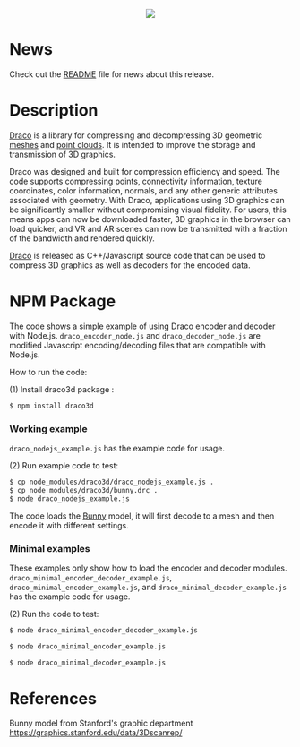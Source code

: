 <p align="center">
<img src="https://github.com/google/draco/raw/master/docs/DracoLogo.jpeg" />
</p>

# News

Check out the [README](https://github.com/google/draco/blob/1.5.7/README.md)
file for news about this release.

# Description

[Draco] is a library for compressing and decompressing 3D geometric [meshes] and
[point clouds]. It is intended to improve the storage and transmission of 3D
graphics.

Draco was designed and built for compression efficiency and speed. The code
supports compressing points, connectivity information, texture coordinates,
color information, normals, and any other generic attributes associated with
geometry. With Draco, applications using 3D graphics can be significantly
smaller without compromising visual fidelity. For users, this means apps can
now be downloaded faster, 3D graphics in the browser can load quicker, and VR
and AR scenes can now be transmitted with a fraction of the bandwidth and
rendered quickly.

[Draco] is released as C++/Javascript source code that can be used to compress 3D
graphics as well as decoders for the encoded data.

# NPM Package

The code shows a simple example of using Draco encoder and decoder with Node.js.
`draco_encoder_node.js` and `draco_decoder_node.js` are modified Javascript
encoding/decoding files that are compatible with Node.js.

How to run the code:

(1) Install draco3d package :

```bash
$ npm install draco3d
```

### Working example

`draco_nodejs_example.js` has the example code for usage.

(2) Run example code to test:

```bash
$ cp node_modules/draco3d/draco_nodejs_example.js .
$ cp node_modules/draco3d/bunny.drc .
$ node draco_nodejs_example.js
```

The code loads the [Bunny] model, it will first decode to a mesh
and then encode it with different settings.

### Minimal examples

These examples only show how to load the encoder and decoder modules. `draco_minimal_encoder_decoder_example.js`, `draco_minimal_encoder_example.js`, and `draco_minimal_decoder_example.js` has the example code for usage.

(2) Run the code to test:

```bash
$ node draco_minimal_encoder_decoder_example.js
```

```bash
$ node draco_minimal_encoder_example.js
```

```bash
$ node draco_minimal_decoder_example.js
```

# References

[Draco]: https://github.com/google/draco
[meshes]: https://en.wikipedia.org/wiki/Polygon_mesh
[point clouds]: https://en.wikipedia.org/wiki/Point_cloud
[Bunny]: https://graphics.stanford.edu/data/3Dscanrep/

Bunny model from Stanford's graphic department <https://graphics.stanford.edu/data/3Dscanrep/>
